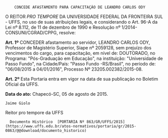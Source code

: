         CONCEDE AFASTAMENTO PARA CAPACITAÇÃO DE LEANDRO CARLOS ODY  

O REITOR *PRO TEMPORE* DA UNIVERSIDADE FEDERAL DA FRONTEIRA SUL - UFFS, no uso de suas atribuições legais, e considerando o Art. 96-A da Lei nº 8.112, de 11 de dezembro de 1990 e Resolução nº 1/2014-CONSUNI/CGRAD/CPPG, resolve:

 **Art. 1º** CONCEDER afastamento ao servidor, LEANDRO CARLOS ODY, Professor de Magistério Superior, Siape nº 2059128, sem prejuízo dos vencimentos do cargo, para capacitação, em nível de: DOUTORADO, no Programa: "Pós-Graduação em Educação", na instituição: "Universidade de Passo Fundo", na Cidade/País: "Passo Fundo -RS/Brasil", no período de: "06/08/2015 a 04/01/2016", Processo Nº 23205.002382/2015-08.

 **Art. 2º** Esta Portaria entra em vigor na data de sua publicação no Boletim Oficial da UFFS.

  

   **Data do ato:** Chapecó-SC, 05 de agosto de 2015.   
 

    Jaime Giolo   
 Reitor pro tempore da UFFS 

      Documento Histórico  [PORTARIA Nº 863/GR/UFFS/2015](https://www.uffs.edu.br/atos-normativos/portaria/gr/2015-0863/@@download/documento_historico)     
      